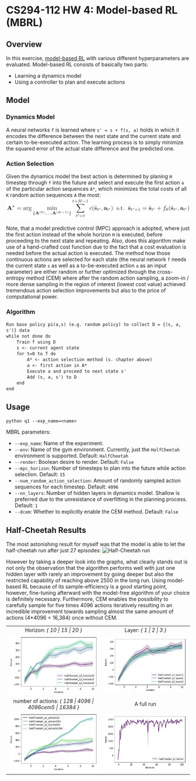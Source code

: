 # CS294-112 HW 4: Model-based RL (MBRL)

## Overview
In this exercise, [model-based RL](https://arxiv.org/abs/1708.02596) with various different hyperparameters are evaluated.
Model-based RL consists of basically two parts:
- Learning a dynamics model
- Using a controller to plan and execute actions

## Model
### Dynamics Model
A neural networks `f` is learned where `s' = s + f(s, a)` holds in which it encodes the difference between the next state and the current state and certain to-be-executed action.
The learning process is to simply minimize the squared error of the actual state difference and the predicted one.
### Action Selection
Given the dynamics model the best action is determined by planing `H` timestep through `f` into the future and select and execute the first action `a` of the particular action sequences `A*`, which minimizes the total costs of all `K` random action sequences `A` the most:
![action selection](assets/action_selection.png)

Note, that a model predictive control (MPC) approach is adopted, where just the first action instead of the whole horizon `H` is executed, before proceeding to the next state and repeating.
Also, does this algorithm make use of a hand-crafted cost function due to the fact that a cost evaluation is needed before the actual action is executed.
The method how those continuous actions are selected for each state (the neural network `f` needs the current state `s` as well as a to-be-executed action `a` as an input parameter) are either random or further optimized through the cross-entropy method (CEM) where after the random action sampling, a zoom-in / more dense sampling in the region of interest (lowest cost value) achieved tremendous action selection improvements but also to the price of computational power.
### Algorithm
```delphi
Run base policy pi(a,s) (e.g. random policy) to collect D = {(s, a, s')} data
while not done do
    Train f using D
    s <- current agent state
    for t=0 to T do
        A* <- action selection method (s. chapter above)
        a <- first action in A*
        Execute a and proceed to next state s'
        Add (s, a, s') to D
    end
end
```

## Usage
```
python q1 --exp_name=<name>
```
MBRL parameters:
- `--exp_name`: Name of the experiment.
- `--env`: Name of the gym environment. Currently, just the `HalfCheetah` environment is supported. Default: `HalfCheetah`
- `--render`: Boolean desire to render. Default: `False`
- `--mpc_horizon`: Number of timesteps to plan into the future while action selection. Default: `15`
- `--num_random_action_selection`: Amount of randomly sampled action sequences for each timestep. Default: `4096`
- `--nn_layers`: Number of hidden layers in dynamics model. Shallow is preferred due to the unresistance of overfitting in the planning process. Default: `1`
- `--dcem`: Whether to explicitly enable the CEM method. Default: `False`

## Half-Cheetah Results
The most astonishing result for myself was that the model is able to let the half-cheetah run after just 27 episodes:
![Half-Cheetah run](assets/openaigym.video000027.gif)

However by taking a deeper look into the graphs, what clearly stands out is not only the observation that the algorithm performs well with just one hidden layer with rarely an improvement by going deeper but also the restricted capability of reaching above 2500 in the long run.
Using model-based RL because of its sample-efficiency is a good starting point, however, fine-tuning afterward with the model-free algorithm of your choice is definitely necessary.
Furthermore, CEM enables the possibility to carefully sample for five times 4096 actions iteratively resulting in an incredible improvement towards sampling almost the same amount of actions (4*4096 = 16,384) once without CEM.

<table>
  <tr>
      <td align="center">Horizon: <i>{ 10 | 15 | 20 }</i></td>
      <td align="center">Layer: <i>{ 1 | 2 | 3 }</i></td>
  </tr>
  <tr>
    <td align="center"><img alt="Half-Cheetah horizon comparison" src="assets/HalfCheetah_q3_mpc_horizon.png" /></td>
    <td align="center"><img alt="Half-Cheetah layer comparison" src="assets/HalfCheetah_q3_nn_layers.png" /></td>
  </tr>
  <tr>
      <td align="center">number of actions: <i>{ 128 | 4096 | 4096cem5 | 16384 }</i></td>
      <td align="center">A full run</td>
  </tr>
  <tr>
    <td align="center"><img alt="Half-Cheetah amount of action-sequences comparison" src="assets/HalfCheetah_q3_actions.png" /></td>
    <td align="center"><img alt="A full run of Half-Cheetah" src="assets/HalfCheetah_q3_fullrun.png" /></td>
  </tr>
</table>